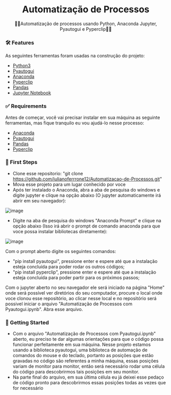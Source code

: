 <h1 align="center">
    Automatização de Processos
</h1>
<p align="center">🚀🐍Automatização de processos usando Python, Anaconda Jupyter, Pyautogui e Pyperclip🚀🐍</p>

### 🛠 Features

As seguintes ferramentas foram usadas na construção do projeto:

- [Python3](https://www.python.org/download/releases/3.0/)
- [Pyautogui](https://pyautogui.readthedocs.io/en/latest/msgbox.html)
- [Anaconda](https://www.anaconda.com)
- [Pyperclip](https://pypi.org/project/pyperclip/)
- [Pandas](https://pandas.pydata.org/docs/reference/api/pandas.DataFrame.dropna.html)
- [Jupyter Notebook](https://jupyter.org/install)

### ✅ Requirements

Antes de começar, você vai precisar instalar em sua máquina as seguinte ferramentas, mas fique tranquilo eu vou ajudá-lo nesse processo:<br />
- [Anaconda](https://www.anaconda.com)<br />
- [Pyautogui](https://pyautogui.readthedocs.io/en/latest/msgbox.html)<br />
- [Pandas](https://pandas.pydata.org/docs/reference/api/pandas.DataFrame.dropna.html)<br />
- [Pyperclip](https://pypi.org/project/pyperclip/)<br />


### 👣 First Steps

- Clone esse repositorio: "git clone https://github.com/julianoferrrone12/Automatizacao-de-Processos.git" <br />
- Mova esse projeto para um lugar conhecido por voce
- Após ter instalado o Anaconda, abra a aba de pesquisa do windows e digite jupyter e clique na opção abaixo (O jupyter automaticamente irá abrir em seu navegador):

![image](https://user-images.githubusercontent.com/62573072/116725411-3f89bc80-a9b8-11eb-8442-eb17454667dc.png)


- Digite na aba de pesquisa do windows "Anaconda Prompt" e clique na opção abaixo (Isso irá abrir o prompt de comando anaconda para que voce possa instalar bibliotecas diretamente):

![image](https://user-images.githubusercontent.com/62573072/116725350-30a30a00-a9b8-11eb-9776-547363ef23f9.png)

Com o prompt aberto digite os seguintes comandos:

- "pip install pyautogui", pressione enter e espere até que a instalação esteja concluída para poder rodar os outros códigos;
- "pip install pyperclip", pressione enter e espere até que a instalação esteja concluída para poder partir para os próximos passos;

Com o jupyter aberto no seu navegador ele será iniciado na página "Home" onde será possível ver diretórios do seu computador, procure o local onde voce clonou esse repositório, ao clicar nesse local e no repositório será possivel iniciar o arquivo "Automatização de Processos com Pyautogui.ipynb". Abra esse arquivo.


### 🏁 Getting Started

- Com o arquivo "Automatização de Processos com Pyautogui.ipynb" aberto, eu preciso te dar algumas orientações para que o código possa funcionar perfeitamente em sua máquina. Nesse projeto estamos usando a biblioteca pyautogui, uma biblioteca de automação de comandos do mouse e do teclado, portanto as posições que estão gravadas no código são referentes a minha máquina, essas posições variam de monitor para monitor, então será necessário rodar uma célula do código para descobrirmos tais posições em seu monitor.
- Na parte final do arquivo, em sua última célula eu já deixei esse pedaço de código pronto para descobrirmos essas posições todas as vezes que for necessário

